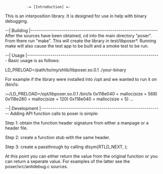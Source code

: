   			  -= [Introduction] =-

This is an interposition library. It is designed for use in help with 
binary debugging. 


--| Building |-----------------------------------------------------------------
After the sources have been obtained, cd into the main directory "poser".
From there run "make". This will create the library in test/libposer*.
Running make will also cause the test app to be built and a smoke test
to be run.

--| Usage |--------------------------------------------------------------------
Basic usage is as follows:

LD_PRELOAD=/path/to/my/shlib/libposer.so.0.1 ./your-binary

For example if the library were installed into /opt and we wanted to run 
it on /bin/ls:

:~/LD_PRELOAD=/opt/libposer.so.0.1 /bin/ls
0x118e040 = malloc(size = 568)
0x118e280 = malloc(size = 120)
0x118e040 = malloc(size = 5)
...

--| Development |--------------------------------------------------------------
Adding API function calls to poser is simple: 

Step 1: obtain the function header signature from either a manpage or
a header file.

Step 2: create a function stub with the same header.

Step 3: create a passthrough by calling dlsym(RTLD_NEXT, <name of function>);

At this point you can either return the value from the original function
or you can return a seperate value. For examples of the latter see the
poser/src/antidebug.c sources.
